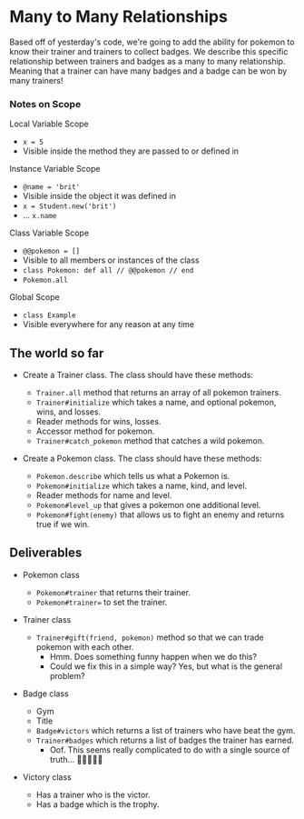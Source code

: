 # Many to Many Relationships

Based off of yesterday's code, we're going to add the ability for pokemon to
know their trainer and trainers to collect badges. We describe this specific
relationship between trainers and badges as a many to many relationship.
Meaning that a trainer can have many badges and a badge can be won by many trainers!




### Notes on Scope

Local Variable Scope 
* `x = 5`
* Visible inside the method they are passed to or defined in

Instance Variable Scope
* `@name = 'brit'`
* Visible inside the object it was defined in
* `x = Student.new('brit')`
* ... `x.name`

Class Variable Scope
* `@@pokemon = []`
* Visible to all members or instances of the class
* `class Pokemon: def all // @@pokemon // end`
* `Pokemon.all`

Global Scope
* `class Example`
* Visible everywhere for any reason at any time





## The world so far

* Create a Trainer class. The class should have these methods:
  * `Trainer.all` method that returns an array of all pokemon trainers.
  * `Trainer#initialize` which takes a name, and optional pokemon, wins, and losses.
  * Reader methods for wins, losses.
  * Accessor method for pokemon.
  * `Trainer#catch_pokemon` method that catches a wild pokemon.

* Create a Pokemon class. The class should have these methods:
  * `Pokemon.describe` which tells us what a Pokemon is.
  * `Pokemon#initialize` which takes a name, kind, and level.
  * Reader methods for name and level.
  * `Pokemon#level_up` that gives a pokemon one additional level.
  * `Pokemon#fight(enemy)` that allows us to fight an enemy and returns true if we win.










## Deliverables

* Pokemon class
  * `Pokemon#trainer` that returns their trainer.
  * `Pokemon#trainer=` to set the trainer.
* Trainer class
  * `Trainer#gift(friend, pokemon)` method so that we can trade pokemon with each other.
    * Hmm. Does something funny happen when we do this?
    * Could we fix this in a simple way? Yes, but what is the general problem?




* Badge class
  * Gym
  * Title
  * `Badge#victors` which returns a list of trainers who have beat the gym.
  * `Trainer#badges` which returns a list of badges the trainer has earned.
    * Oof. This seems really complicated to do with a single source of truth... 🤔🤔🤔🤔🤔






* Victory class
  * Has a trainer who is the victor.
  * Has a badge which is the trophy.
